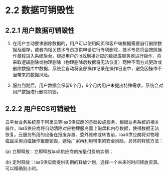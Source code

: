 # 2.2 数据可销毁性

## 2.2.1 用户数据可销毁性

1. 在用户主动要求删除数据的，用户可以使用网页和客户端根据需要自行删除数据及缓存，或者向相关技术专员提供申请进行专项删除，技术专员将会按照操作章程进入系统后台，根据用户的id找到相对应的数据库服务器进行操作，将采取逻辑删除或物理删除（物理删除后数据将无法恢复）两种不同方式更改或删除数据库中数据，系统会自动将全部操作记录在操作日志中，避免因操作不当带来的数据风险。

2. 服务到期后，用户数据会保留6个月，6个月内用户未提出特殊需求，系统会对用户数据进行删除销毁。

## 2.2.2 用户ECS可销毁性

   云平台业务系统基于阿里云等IaaS供应商的基础设施服务，根据业务系统的相关操作，IaaS供应商将自动清除对应物理服务器上磁盘和内存数据，使得数据无法恢复。云服务所用的设备在报废弃置、委外维修或转售前，IaaS供应商将对物理磁盘采用消磁操作报废销毁，避免厂家再利用带来的安全风险，具体的释放方法：
   
   (a) 立即释放：立即释放IaaS供应商的按量付费的实例；

   (b) 定时释放：IaaS供应商提供实例的释放计划，选择一个未来的时间释放资源。可以精确到小时。
